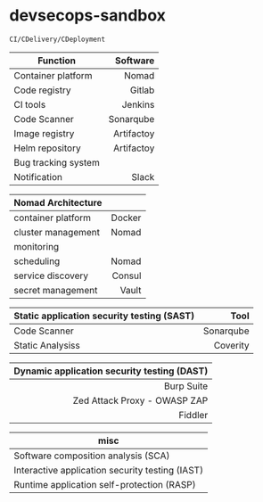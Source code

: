 # devsecops-sandbox

~~~
CI/CDelivery/CDeployment
~~~

| Function             | Software   |
| ---------------------| ----------:|
| Container platform   | Nomad      |
| Code registry        | Gitlab     |
| CI tools             | Jenkins    |
| Code Scanner         | Sonarqube  |
| Image registry       | Artifactoy |
| Helm repository      | Artifactoy |
| Bug tracking system  |            |
| Notification         | Slack      |


| Nomad Architecture   |            |
| ---------------------| ----------:|
| container platform   | Docker     |
|   cluster management | Nomad      |
|   monitoring |       |
|   scheduling         | Nomad      |
|   service discovery  | Consul     |
|   secret management  | Vault     |

| Static application security testing (SAST)                 | Tool       |
| ---------------------| ----------:|
| Code Scanner         | Sonarqube  |
| Static Analysiss       | Coverity  |

| Dynamic application security testing (DAST)
| ----------: |
| Burp Suite  |
| Zed Attack Proxy - OWASP ZAP  |
| Fiddler  |

| misc                |
| ---------------------|
| Software composition analysis (SCA)         |
| Interactive application security testing (IAST)         |  
| Runtime application self-protection (RASP)         |

